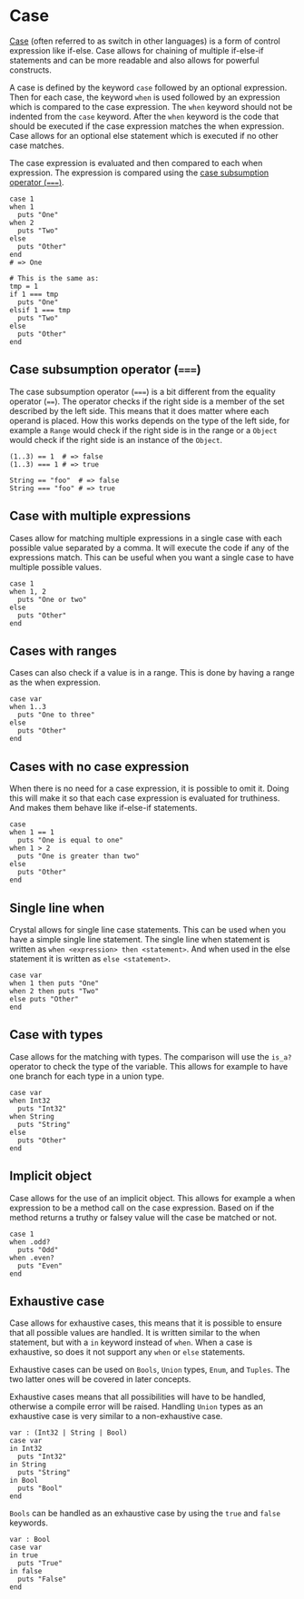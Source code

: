 # Case

[Case][case] (often referred to as switch in other languages) is a form of control expression like if-else.
Case allows for chaining of multiple if-else-if statements and can be more readable and also allows for powerful constructs.

A case is defined by the keyword `case` followed by an optional expression.
Then for each case, the keyword `when` is used followed by an expression which is compared to the case expression.
The `when` keyword should not be indented from the `case` keyword.
After the `when` keyword is the code that should be executed if the case expression matches the when expression.
Case allows for an optional else statement which is executed if no other case matches.

The case expression is evaluated and then compared to each when expression.
The expression is compared using the [case subsumption operator (`===`)][case-subsumption].

```Crystal
case 1
when 1
  puts "One"
when 2
  puts "Two"
else
  puts "Other"
end
# => One

# This is the same as:
tmp = 1
if 1 === tmp
  puts "One"
elsif 1 === tmp
  puts "Two"
else
  puts "Other"
end
```

## Case subsumption operator (`===`)

The case subsumption operator (`===`) is a bit different from the equality operator (`==`).
The operator checks if the right side is a member of the set described by the left side.
This means that it does matter where each operand is placed.
How this works depends on the type of the left side, for example a `Range` would check if the right side is in the range or a `Object` would check if the right side is an instance of the `Object`.

```Crystal
(1..3) == 1  # => false
(1..3) === 1 # => true

String == "foo"  # => false
String === "foo" # => true
```

## Case with multiple expressions

Cases allow for matching multiple expressions in a single case with each possible value separated by a comma.
It will execute the code if any of the expressions match.
This can be useful when you want a single case to have multiple possible values.

```Crystal
case 1
when 1, 2
  puts "One or two"
else
  puts "Other"
end
```

## Cases with ranges

Cases can also check if a value is in a range.
This is done by having a range as the when expression.

```Crystal
case var
when 1..3
  puts "One to three"
else
  puts "Other"
end
```

## Cases with no case expression

When there is no need for a case expression, it is possible to omit it.
Doing this will make it so that each case expression is evaluated for truthiness.
And makes them behave like if-else-if statements.

```Crystal
case
when 1 == 1
  puts "One is equal to one"
when 1 > 2
  puts "One is greater than two"
else
  puts "Other"
end
```

## Single line when

Crystal allows for single line case statements.
This can be used when you have a simple single line statement.
The single line when statement is written as `when <expression> then <statement>`.
And when used in the else statement it is written as `else <statement>`.

```Crystal
case var
when 1 then puts "One"
when 2 then puts "Two"
else puts "Other"
end
```

## Case with types

Case allows for the matching with types.
The comparison will use the `is_a?` operator to check the type of the variable.
This allows for example to have one branch for each type in a union type.

```Crystal
case var
when Int32
  puts "Int32"
when String
  puts "String"
else
  puts "Other"
end
```

## Implicit object

Case allows for the use of an implicit object.
This allows for example a when expression to be a method call on the case expression.
Based on if the method returns a truthy or falsey value will the case be matched or not.

```Crystal
case 1
when .odd?
  puts "Odd"
when .even?
  puts "Even"
end
```

## Exhaustive case

Case allows for exhaustive cases, this means that it is possible to ensure that all possible values are handled.
It is written similar to the when statement, but with a `in` keyword instead of `when`.
When a case is exhaustive, so does it not support any `when` or `else` statements.

Exhaustive cases can be used on `Bools`, `Union` types, `Enum`, and `Tuples`.
The two latter ones will be covered in later concepts.

Exhaustive cases means that all possibilities will have to be handled, otherwise a compile error will be raised.
Handling `Union` types as an exhaustive case is very similar to a non-exhaustive case.

```Crystal
var : (Int32 | String | Bool)
case var 
in Int32
  puts "Int32"
in String
  puts "String"
in Bool
  puts "Bool"
end
```

`Bools` can be handled as an exhaustive case by using the `true` and `false` keywords.

```Crystal
var : Bool
case var
in true
  puts "True"
in false
  puts "False"
end
```

[case]: https://crystal-lang.org/reference/latest/syntax_and_semantics/case.html
[case-subsumption]: https://crystal-lang.org/reference/latest/syntax_and_semantics/operators.html#subsumption
